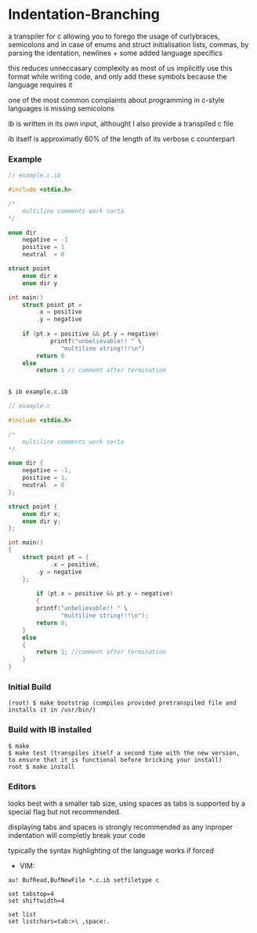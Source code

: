 # Indentation-Branching

a transpiler for c allowing you to forego the usage of curlybraces, semicolons and in case of enums and struct initialisation lists, commas, by parsing the identation, newlines + some added language specifics

this reduces unneccasary complexity as most of us implicitly use this format while writing code, and only add these symbols because the language requires it

one of the most common complaints about programming in c-style languages is missing semicolons

ib is written in its own input, althought I also provide a transpiled c file

ib itself is approximatly 60% of the length of its verbose c counterpart

### Example

```c
// example.c.ib

#include <stdio.h>

/*
	multiline comments work sorta
*/

enum dir
	negative = -1
	positive = 1
	neutral  = 0

struct point
	enum dir x
	enum dir y

int main()
	struct point pt =
		.x = positive
		.y = negative
    
	if (pt.x = positive && pt.y = negative)
    		printf("unbelievable!! " \
		       "multiline string!!!\n")
		return 0
	else
		return 1 // comment after termination
		
```

```bash
$ ib example.c.ib
```

```c
// example.c

#include <stdio.h>

/*
	multiline comments work sorta
*/

enum dir {
	negative = -1,
	positive = 1,
	neutral  = 0
};

struct point {
 	enum dir x;
 	enum dir y;
};

int main()
{
	struct point pt = {
    		.x = positive,
		.y = negative
	};
    
    	if (pt.x = positive && pt.y = negative)
    	{
		printf("unbelievable!! " \
		       "multiline string!!!\n");
		return 0;
	}
	else
	{
		return 1; //comment after termination
	}
}
```

### Initial Build
~~~
(root) $ make bootstrap (compiles provided pretranspiled file and installs it in /usr/bin/)
~~~

### Build with IB installed

~~~
$ make
$ make test (transpiles itself a second time with the new version,
to ensure that it is functional before bricking your install)
root $ make install
~~~

### Editors

looks best with a smaller tab size, using spaces as tabs is supported by a special flag but not recommended.

displaying tabs and spaces is strongly recommended as any inproper indentation will completly break your code

typically the syntax highlighting of the language works if forced

- VIM:
~~~
au! BufRead,BufNewFile *.c.ib setfiletype c

set tabstop=4
set shiftwidth=4

set list
set listchars=tab:>\ ,space:.
~~~
